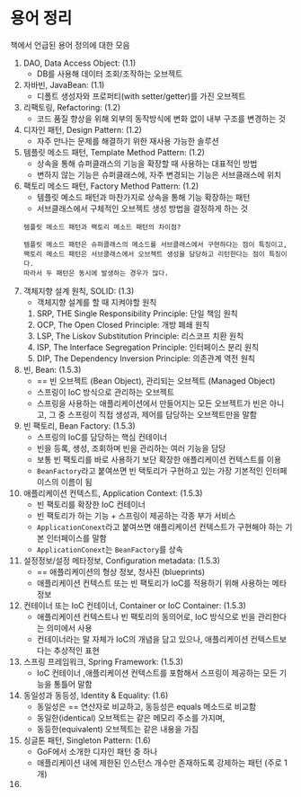 
# 용어 정리
책에서 언급된 용어 정의에 대한 모음
1. DAO, Data Access Object: (1.1)
    - DB를 사용해 데이터 조회/조작하는 오브젝트
2. 자바빈, JavaBean: (1.1)
    - 디폴트 생성자와 프로퍼티(with setter/getter)를 가진 오브젝트
3. 리팩토링, Refactoring: (1.2)
    - 코드 품질 향상을 위해 외부의 동작방식에 변화 없이 내부 구조를 변경하는 것
4. 디자인 패턴, Design Pattern: (1.2)
    - 자주 만나는 문제를 해결하기 위한 재사용 가능한 솔루션
5. 템플릿 메소드 패턴, Template Method Pattern: (1.2)
    - 상속을 통해 슈퍼클래스의 기능을 확장할 때 사용하는 대표적인 방법
    - 변하지 않는 기능은 슈퍼클래스에, 자주 변경되는 기능은 서브클래스에 위치
6. 팩토리 메소드 패턴, Factory Method Pattern: (1.2)
   - 템플릿 몌소드 패턴과 마찬가지로 상속을 통해 기능 확장하는 패턴
   - 서브클래스에서 구체적인 오브젝트 생성 방법을 결정하게 하는 것
   ```
   템플릿 메소드 패턴과 팩토리 메소드 패턴의 차이점?
   
   템플릿 메소드 패턴은 슈퍼클래스의 메소드를 서브클래스에서 구현하다는 점이 특징이고,
   팩토리 메소드 패턴은 서브클래스에서 오브젝트 생성을 담당하고 리턴한다는 점이 특징이다.
   따라서 두 패턴은 동시에 발생하는 경우가 많다. 
   ```
7. 객체지향 설계 원칙, SOLID: (1.3)
   - 객체지향 설계를 할 때 지켜야할 원칙
   1. SRP, THE Single Responsibility Principle: 단일 책임 원칙
   2. OCP, The Open Closed Principle: 개방 폐쇄 원칙
   3. LSP, The Liskov Substitution Principle: 리스코프 치환 원칙
   4. ISP, The Interface Segregation Principle: 인터페이스 분리 원칙
   5. DIP, The Dependency Inversion Principle: 의존관계 역전 원칙
8. 빈, Bean: (1.5.3)
   - == 빈 오브젝트 (Bean Object), 관리되는 오브젝트 (Managed Object)
   - 스프링이 IoC 방식으로 관리하는 오브젝트
   - 스프링을 사용하는 애플리케이션에서 만들어지는 모든 오브젝트가 빈은 아니고, 그 중 스프링이 직접 생성과, 제어를 담당하는 오브젝트만을 말함
9. 빈 팩토리, Bean Factory: (1.5.3) 
   - 스프링의 IoC를 담당하는 핵심 컨테이너
   - 빈을 등록, 생성, 조회하며 빈을 관리하는 여러 기능을 담당
   - 보통 빈 팩토리를 바로 사용하기 보단 확장한 애플리케이션 컨텍스트를 이용
   - `BeanFactory`라고 붙여쓰면 빈 택토리가 구현하고 있는 가장 기본적인 인터페이스의 이름이 됨
10. 애플리케이션 컨텍스트, Application Context: (1.5.3)
    - 빈 팩토리를 확장한 IoC 컨테이너
    - 빈 팩토리가 하는 기능 + 스프링이 제공하는 각종 부가 서비스
    - `ApplicationConext`라고 붙여쓰면 애플리케이션 컨텍스트가 구현해야 하는 기본 인터페이스를 말함
    - `ApplicationConext`는 `BeanFactory`를 상속
11. 설정정보/설정 메타정보, Configuration metadata: (1.5.3)
    - == 애플리케이션의 형상 정보, 청사진 (blueprints) 
    - 애플리케이션 컨텍스트 또는 빈 팩토리가 IoC를 적용하기 위해 사용하는 메타정보
12. 컨테이너 또는 IoC 컨테이너, Container or IoC Container: (1.5.3)
    - 애플리케이션 컨텍스트나 빈 팩토리의 동의어로, IoC 방식으로 빈을 관리한다는 의미에서 사용
    - 컨테이너라는 말 자체가 IoC의 개념을 담고 있으나, 애플리케이션 컨텍스트보다는 추상적인 표현
13. 스프링 프레임워크, Spring Framework: (1.5.3)
    - IoC 컨테이너 ,애플리케이션 컨텍스트를 포함해서 스프링이 제공하는 모든 기능을 통틀어 말함
14. 동일성과 동등성, Identity & Equality: (1.6)
    - 동일성은 == 연산자로 비교하고, 동등성은 equals 메소드로 비교함
    - 동일한(identical) 오브젝트는 같은 메모리 주소를 가지며,
    -  동등한(equivalent) 오브젝트는 같은 내용을 가짐
15. 싱글톤 패턴, Singleton Pattern: (1.6)
    - GoF에서 소개한 디자인 패턴 중 하나
    - 애플리케이션 내에 제한된 인스턴스 개수만 존재하도록 강제하는 패턴 (주로 1개)
16. 